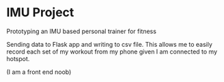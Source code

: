 # IMU Project
Prototyping an IMU based personal trainer for fitness

Sending data to Flask app and writing to csv file. This allows me to easily record each set of my workout from my phone given I am connected to my hotspot.

(I am a front end noob)

